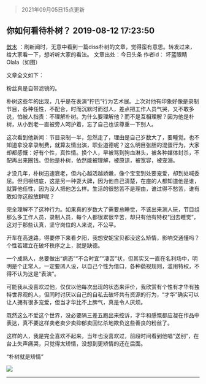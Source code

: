 > 2021年09月05日15点更新
<link rel="stylesheet" href="https://cdn.jsdelivr.net/gh/taotie6/sampleJSON@main/css/photo_show.css">


 ## 你如何看待朴树？ 2019-08-12 17:23:50

 [㪚木](https://www.coolapk.com/feed/13252843?shareKey=YTE5MzU1MDIyMjYzNjEzMTc0ZGI~) ：刷新闻时，无意中看到一篇diss朴树的文章，觉得蛮有意思。转发过来，给大家看一下，想听听大家的看法。
文章出处：今日头条
作者id：    坏蓝眼睛Olala（如图）

文章全文如下：

粉丝真是自带滤镜的。

朴树这些年的出现，几乎是在表演“拧巴”行为艺术展<!--break-->。上次对他有印象好像是录制节目，各种任性，不配合，时而沉默时而怼人，差点把工作人员气哭，又不敢多说，怕被人指责：不理解朴树。为什么要理解他？而不是互相理解？因为他是朴树，从小到老一直被旁人呵护着，忘了自己也该尊重一下别人。

这次看到他新闻：节目录制一半，忽然走了，理由是自己岁数大了，要睡觉。也不知道拿没拿录制费，就算友情出演，职业道德呢？这么明目张胆的混蛋行为，大家却都感慨：好有个性，真性情。换个人，早被骂到狗血淋头，被各种媒体封杀，不配再出来圈钱。但他是朴树，依然能被理解，被原谅，被宽容，被宠溺。

才没几年，朴树迅速衰老，但内心越活越娇嫩，像个宝宝到处要宠爱，却到处喊委屈。但归根结底，这是另一种耍大牌，因为他自己清楚，在座的人都知道他是谁，就算他任性，因为没人把他怎么样。生活的很愁苦不是理由，谁过得不愁苦，谁有敢如你这般放肆呢？

完全理解不了这种行为。如果真的岁数大了需要总睡觉，不该出来涮人玩，节目组那么多工作人员，录制人员，每个人都很累很辛苦，却只有他有特权“回去睡觉”，这对于那些认真，坚守岗位的人来说，不公平。

开车在高速路，得要停下来看夕阳，我想安妮宝贝都没这么矫情，影响交通懂吗？个性若建立在破坏秩序之上，就是缺德。

一个成熟人，总要做出“病态”“不合时宜”“凄苦”状，但其实又一直在名利场中，明明是个正常人，一定要凹人设，以自己个性为借口，各种藐视规则，滥用特权，不得不认为这是“表演”。

可能我从没喜欢过他，仅仅以他每次出现的状态来评价，我欣赏有个性有才华有独特世界观的人，但同时讨厌以自己的自私去破坏共有资源的行为，“才华”确实可以让人拥有很多宠爱，但当才华比不上脾气，真是令人厌烦。

既然这么不爱这个世界，没必要隔三差五跑出来控诉，才华和感慨都应凝在作品中表达，真不要这样卖老卖少卖抑郁卖回忆杀地欺负这些善良的粉丝了。

这样的人，我是完全喜欢不起来，当年也没喜欢过，前段时间看到他唱“送别”，在台上失声痛哭，只觉得太矫情，没想到更矫情的还在后面。

“朴树就是矫情” 

<div class="album">
<img class="img-item" src="http://image.coolapk.com/feed/2019/0812/17/1081091_e935ea16_1829_4464@1080x627.jpeg" />
</div>

 ------- 

